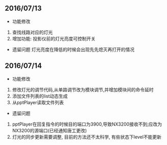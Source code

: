 ## 2016/07/13
- 功能修改
1. 查找线路对应的灯光
2. 增加功能: 投影仪前的灯光亮度可控制开关
- 遗留问题
灯光亮度在降低的时候会出现先先熄灭再打开的情况

## 2016/07/14
- 功能修改
1. 修改灯光的调节代码,从单路调节改为模块调节,并增加模块间的命令延时
2. 添加文件列表的list动态生成
3. 从pptPlayer读取文件列表
- 遗留问题
1. pptPlayer在回复指令的时候目的端口为3900,导致NX3200接收不到;应改为NX3200的源端口(已经通知唐工更改)
2. 灯光的同步更新需要调整, 目前的方法还不太科学, 有些状态下level不能更新

